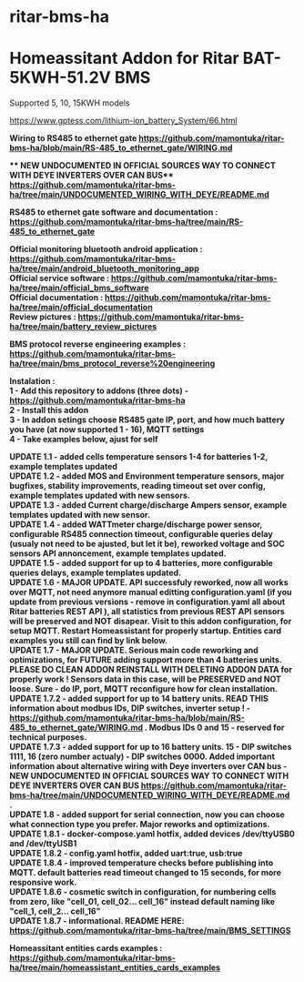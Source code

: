 # ritar-bms-ha
# <b>Homeassitant Addon for Ritar BAT-5KWH-51.2V BMS</b></br>

Supported 5, 10, 15KWH models</br>

https://www.gptess.com/lithium-ion_battery_System/66.html

<b>Wiring to RS485 to ethernet gate<b> https://github.com/mamontuka/ritar-bms-ha/blob/main/RS-485_to_ethernet_gate/WIRING.md </br>

** NEW UNDOCUMENTED IN OFFICIAL SOURCES WAY TO CONNECT WITH DEYE INVERTERS OVER CAN BUS**
https://github.com/mamontuka/ritar-bms-ha/tree/main/UNDOCUMENTED_WIRING_WITH_DEYE/README.md

RS485 to ethernet gate software and documentation : https://github.com/mamontuka/ritar-bms-ha/tree/main/RS-485_to_ethernet_gate </br>

Official monitoring bluetooth android application : https://github.com/mamontuka/ritar-bms-ha/tree/main/android_bluetooth_monitoring_app </br>
Official service software : https://github.com/mamontuka/ritar-bms-ha/tree/main/official_bms_software </br>
Official documentation : https://github.com/mamontuka/ritar-bms-ha/tree/main/official_documentation </br>
Review pictures : https://github.com/mamontuka/ritar-bms-ha/tree/main/battery_review_pictures </br>

BMS protocol reverse engineering examples : https://github.com/mamontuka/ritar-bms-ha/tree/main/bms_protocol_reverse%20engineering </br>


Instalation : </br>
1 - Add this repository to addons (three dots) - https://github.com/mamontuka/ritar-bms-ha </br>
2 - Install this addon </br>
3 - In addon setings choose RS485 gate IP, port, and how much battery you have (at now supported 1 - 16), MQTT settings </br>
4 - Take examples below, ajust for self </br>

UPDATE 1.1 - added cells temperature sensors 1-4 for batteries 1-2, example templates updated</br>
UPDATE 1.2 - added MOS and Environment temperature sensors, major bugfixes, stability improvements, reading timeout set over config, example templates updated with new sensors. </br>
UPDATE 1.3 - added Current charge/discharge Ampers sensor, example templates updated with new sensor. </br>
UPDATE 1.4 - added WATTmeter charge/discharge power sensor, configurable RS485 connection timeout, configurable queries delay (usualy not need to be ajusted, but let it be), reworked voltage and SOC sensors API annoncement,  example templates updated. </br>
UPDATE 1.5 - added support for up to 4 batteries, more configurable queries delays, example templates updated. </br>
UPDATE 1.6 - MAJOR UPDATE. API successfuly reworked, now all works over MQTT, not need anymore manual editting configuration.yaml (if you update from previous versions - remove in configuration.yaml all about Ritar batteries REST API ), all statistics from previous REST API sensors will be preserved and NOT disapear. Visit to this addon configuration, for setup MQTT. Restart Homeassistant for properly startup. Entities card examples you still can find by link below. </br>
UPDATE 1.7 - MAJOR UPDATE. Serious main code reworking and optimizations, for FUTURE adding support more than 4 batteries units. PLEASE DO CLEAN ADDON REINSTALL WITH DELETING ADDON DATA for properly work ! Sensors data in this case, will be PRESERVED and NOT loose. Sure - do IP, port, MQTT reconfigure how for clean installation.</br>
UPDATE 1.7.2 - added support for **up to 14 battery units. READ THIS information about modbus IDs, DIP switches, inverter setup !** - https://github.com/mamontuka/ritar-bms-ha/blob/main/RS-485_to_ethernet_gate/WIRING.md . Modbus IDs 0 and 15 - reserved for technical purposes. </br>
UPDATE 1.7.3 - added support for **up to 16 battery units. 15 - DIP switches 1111, 16 (zero number actualy) - DIP switches 0000.** Added important information about alternative wiring with Deye inverters over **CAN bus - NEW UNDOCUMENTED IN OFFICIAL SOURCES WAY TO CONNECT WITH DEYE INVERTERS OVER CAN BUS**
https://github.com/mamontuka/ritar-bms-ha/tree/main/UNDOCUMENTED_WIRING_WITH_DEYE/README.md </br>
.</br>
UPDATE 1.8 - added support for serial connection, now you can choose what connection type you prefer. Major reworks and optimizations. </br>
UPDATE 1.8.1 - docker-compose.yaml hotfix, added devices /dev/ttyUSB0 and /dev/ttyUSB1 </br>
UPDATE 1.8.2 - config.yaml hotfix, added uart:true, usb:true </br>
UPDATE 1.8.4 - improved temperature checks before publishing into MQTT. default batteries read timeout changed to 15 seconds, for more responsive work. </br>
UPDATE 1.8.6 - cosmetic switch in configuration, for numbering cells from zero, like "cell_01, cell_02... cell_16" instead default naming like "cell_1, cell_2... cell_16" </br>
UPDATE 1.8.7 - informational. **README HERE:** https://github.com/mamontuka/ritar-bms-ha/tree/main/BMS_SETTINGS </br>

Homeassitant entities cards examples : https://github.com/mamontuka/ritar-bms-ha/tree/main/homeassistant_entities_cards_examples </br>

